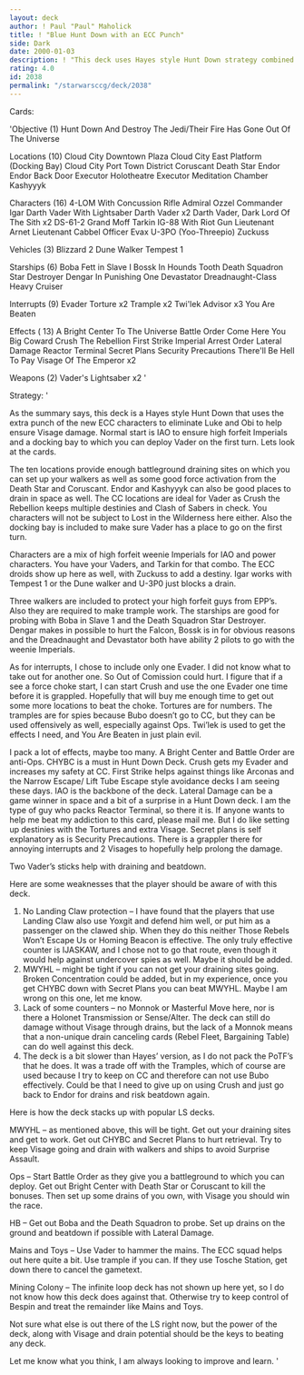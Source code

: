 ```yaml
---
layout: deck
author: ! Paul "Paul" Maholick
title: ! "Blue Hunt Down with an ECC Punch"
side: Dark
date: 2000-01-03
description: ! "This deck uses Hayes style Hunt Down strategy combined with the added firepower of ECC."
rating: 4.0
id: 2038
permalink: "/starwarsccg/deck/2038"
---
```

Cards: 

'Objective (1)
Hunt Down And Destroy The Jedi/Their Fire Has Gone Out Of The Universe

Locations (10)
Cloud City Downtown Plaza
Cloud City East Platform (Docking Bay)
Cloud City Port Town District
Coruscant
Death Star
Endor
Endor Back Door
Executor Holotheatre
Executor Meditation Chamber
Kashyyyk

Characters (16)
4-LOM With Concussion Rifle
Admiral Ozzel
Commander Igar
Darth Vader With Lightsaber
Darth Vader  x2
Darth Vader, Dark Lord Of The Sith  x2
DS-61-2
Grand Moff Tarkin
IG-88 With Riot Gun
Lieutenant Arnet
Lieutenant Cabbel
Officer Evax
U-3PO (Yoo-Threepio)
Zuckuss

Vehicles (3)
Blizzard 2
Dune Walker
Tempest 1

Starships (6)
Boba Fett in Slave I
Bossk In Hounds Tooth
Death Squadron Star Destroyer
Dengar In Punishing One
Devastator
Dreadnaught-Class Heavy Cruiser

Interrupts (9)
Evader
Torture  x2
Trample  x2
Twi'lek Advisor  x3
You Are Beaten

Effects ( 13)
A Bright Center To The Universe
Battle Order
Come Here You Big Coward
Crush The Rebellion
First Strike
Imperial Arrest Order
Lateral Damage
Reactor Terminal
Secret Plans
Security Precautions
There'll Be Hell To Pay
Visage Of The Emperor  x2

Weapons (2)
Vader's Lightsaber  x2
'

Strategy: '

As the summary says, this deck is a Hayes style Hunt Down that uses the extra punch of the new ECC characters to eliminate Luke and Obi to help ensure Visage damage.  Normal start is IAO to ensure high forfeit Imperials and a docking bay to which you can deploy Vader on the first turn.  Lets look at the cards.

The ten locations provide enough battleground draining sites on which you can set up your walkers as well as some good force activation from the Death Star and Coruscant.  Endor and Kashyyyk can also be good places to drain in space as well.  The CC locations are ideal for Vader as Crush the Rebellion keeps multiple destinies and Clash of Sabers in check.  You characters will not be subject to Lost in the Wilderness here either.  Also the docking bay is included to make sure Vader has a place to go on the first turn.

Characters are a mix of high forfeit weenie Imperials for IAO and power characters.  You have your Vaders, and	Tarkin for that combo.	The ECC droids show up here as well, with Zuckuss to add a destiny.  Igar works with Tempest 1 or the Dune walker and U-3P0 just blocks a drain.

Three walkers are included to protect your high forfeit guys from EPP&#8217;s.  Also they are required to make trample work.  The starships are good for probing with Boba in Slave 1 and the Death Squadron Star Destroyer.  Dengar makes in possible to hurt the Falcon, Bossk is in for obvious reasons and the Dreadnaught and Devastator both have ability 2 pilots to go with the weenie Imperials.

As for interrupts, I chose to include only one Evader.	I did not know what to take out for another one.  So Out of Comission could hurt.  I figure that if a see a force choke start, I can start Crush and use the one Evader one time before it is grappled.  Hopefully that will buy me enough time to get out some more locations to beat the choke.  Tortures are for numbers.  The tramples are for spies because Bubo doesn&#8217;t go to CC, but they can be used offensively as well, especially against Ops.  Twi&#8217;lek is used to get the effects I need, and You Are Beaten in just plain evil.

I pack a lot of effects, maybe too many.  A Bright Center and Battle Order are anti-Ops.  CHYBC is a must in Hunt Down Deck.  Crush gets my Evader and increases my safety at CC.  First Strike helps against things like Arconas and the Narrow Escape/ Lift Tube Escape style avoidance decks I am seeing these days.  IAO is the backbone of the deck.  Lateral Damage can be a game winner in space and a bit of a surprise in a Hunt Down deck.  I am the type of guy who packs Reactor Terminal, so there it is.	If anyone wants to help me beat my addiction to this card, please mail me.  But I do like setting up destinies with the Tortures and extra Visage.  Secret plans is self explanatory as is Security Precautions.   There is a grappler there for annoying interrupts and 2 Visages to hopefully help prolong the damage.

Two Vader&#8217;s sticks help with draining and beatdown.

Here are some weaknesses that the player should be aware of with this deck.

1) No Landing Claw protection &#8211; I have found that the players that use Landing Claw also use Yoxgit and defend him well, or put him as a passenger on the clawed ship.  When they do this neither Those Rebels Won&#8217;t Escape Us or Homing Beacon is effective.  The only truly effective counter is IJASKAW, and I chose not to go that route, even though it would help against undercover spies as well.  Maybe it should be added.
2) MWYHL &#8211; might be tight if you can not get your draining sites going.  Broken Concentration could be added, but in my experience, once you get CHYBC down with Secret Plans you can beat MWYHL.  Maybe I am wrong on this one, let me know.
3) Lack of some counters &#8211; no Monnok or Masterful Move here, nor is there a Holonet Transmission or Sense/Alter.  The deck can still do damage without Visage through drains, but the lack of a Monnok means that a non-unique drain canceling cards (Rebel Fleet, Bargaining Table) can do well against this deck.
4) The deck is a bit slower than Hayes&#8217; version, as I do not pack the PoTF&#8217;s that he does.	It was a trade off with the Tramples, which of course are used because I try to keep on CC and therefore can not use Bubo effectively.	Could be that I need to give up on using Crush and just go back to Endor for drains and risk beatdown again.


Here is how the deck stacks up with popular LS decks.

MWYHL &#8211; as mentioned above, this will be tight.  Get out your draining sites and get to work.  Get out
     CHYBC and Secret Plans to hurt retrieval.	Try to keep Visage going and drain with walkers
      and ships to avoid Surprise Assault.

Ops &#8211; Start Battle Order as they give you a battleground to which you can deploy.  Get out Bright Center
	   with Death Star or Coruscant to kill the bonuses.  Then set up some drains of you own, with Visage
	   you should win the race.

HB &#8211; Get out Boba and the Death Squadron to probe.  Set up drains on the ground and beatdown if possible
	  with Lateral Damage.

Mains and Toys &#8211; Use Vader to hammer the mains.  The ECC squad helps out here quite a bit.  Use trample
  if you can.  If they use Tosche Station, get down there to cancel the gametext.

Mining Colony &#8211; The infinite loop deck has not shown up here yet, so I do not know how this deck does
			     against that.  Otherwise try to keep control of Bespin and treat the remainder like Mains
			     and Toys.

Not sure what else is out there of the LS right now, but the power of the deck, along with Visage and drain potential should be the keys to beating any deck.

Let me know what you think, I am always looking to improve and learn.
'
